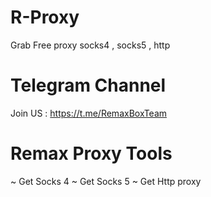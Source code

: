 # R-Proxy
Grab Free proxy socks4 , socks5 , http

# Telegram Channel 
Join US : https://t.me/RemaxBoxTeam

# Remax Proxy Tools 

~ Get Socks 4 
~ Get Socks 5
~ Get Http proxy
